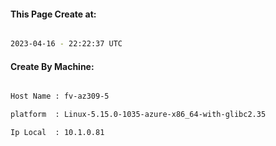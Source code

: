 
   
#### This Page Create at:

```bash

2023-04-16 - 22:22:37 UTC

```

#### Create By Machine:

```bash

Host Name : fv-az309-5

platform  : Linux-5.15.0-1035-azure-x86_64-with-glibc2.35

Ip Local  : 10.1.0.81

```

